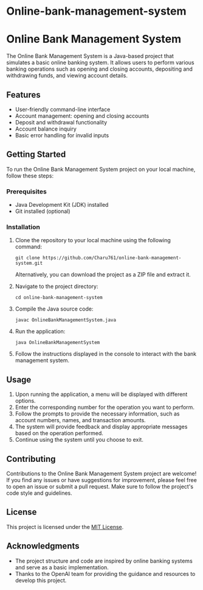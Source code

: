 # Online-bank-management-system

# Online Bank Management System

The Online Bank Management System is a Java-based project that simulates a basic online banking system. It allows users to perform various banking operations such as opening and closing accounts, depositing and withdrawing funds, and viewing account details.

## Features

- User-friendly command-line interface
- Account management: opening and closing accounts
- Deposit and withdrawal functionality
- Account balance inquiry
- Basic error handling for invalid inputs

## Getting Started

To run the Online Bank Management System project on your local machine, follow these steps:

### Prerequisites

- Java Development Kit (JDK) installed
- Git installed (optional)

### Installation

1. Clone the repository to your local machine using the following command:

   ```shell
   git clone https://github.com/Charu761/online-bank-management-system.git
   ```

   Alternatively, you can download the project as a ZIP file and extract it.

2. Navigate to the project directory:

   ```shell
   cd online-bank-management-system
   ```

3. Compile the Java source code:

   ```shell
   javac OnlineBankManagementSystem.java
   ```

4. Run the application:

   ```shell
   java OnlineBankManagementSystem
   ```

5. Follow the instructions displayed in the console to interact with the bank management system.

## Usage

1. Upon running the application, a menu will be displayed with different options.
2. Enter the corresponding number for the operation you want to perform.
3. Follow the prompts to provide the necessary information, such as account numbers, names, and transaction amounts.
4. The system will provide feedback and display appropriate messages based on the operation performed.
5. Continue using the system until you choose to exit.

## Contributing

Contributions to the Online Bank Management System project are welcome! If you find any issues or have suggestions for improvement, please feel free to open an issue or submit a pull request. Make sure to follow the project's code style and guidelines.

## License

This project is licensed under the [MIT License](LICENSE).

## Acknowledgments

- The project structure and code are inspired by online banking systems and serve as a basic implementation.
- Thanks to the OpenAI team for providing the guidance and resources to develop this project.

